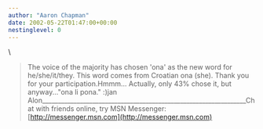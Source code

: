 ```yaml
---
author: "Aaron Chapman"
date: 2002-05-22T01:47:00+00:00
nestinglevel: 0
---
```

\
>The voice of the majority has chosen 'ona' as the new word for
>he/she/it/they. This word comes from Croatian ona (she). Thank you
>for your participation.Hmmm... Actually, only 43% chose it, but anyway..."ona li pona." :)jan Alon\_\_\_\_\_\_\_\_\_\_\_\_\_\_\_\_\_\_\_\_\_\_\_\_\_\_\_\_\_\_\_\_\_\_\_\_\_\_\_\_\_\_\_\_\_\_\_\_\_\_\_\_\_\_\_\_\_\_\_\_\_\_\_\_\_Chat with friends online, try MSN Messenger: [http://messenger.msn.com](http://messenger.msn.com)